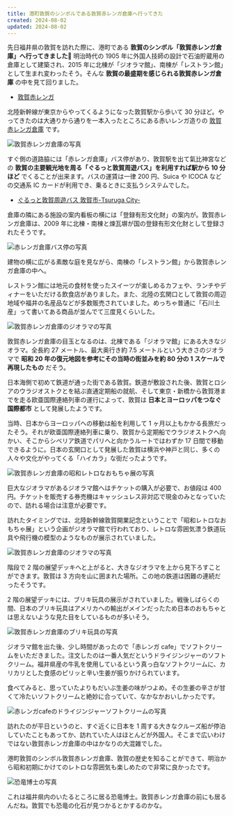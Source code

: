 ```yaml
---
title: 港町敦賀のシンボルである敦賀赤レンガ倉庫へ行ってきた
created: 2024-08-02
updated: 2024-08-02
---
```


先日福井県の敦賀を訪れた際に、港町である **敦賀のシンボル「敦賀赤レンガ倉庫」へ行ってきました🧱** 明治時代の 1905 年に外国人技師の設計で石油貯蔵用の倉庫として建築され、2015 年に北棟が「ジオラマ館」、南棟が「レストラン館」として生まれ変わったそう。そんな **敦賀の最盛期を感じられる敦賀赤レンガ倉庫** の中を見て回りました。

- [敦賀赤レンガ](https://tsuruga-akarenga.jp/)

北陸新幹線が東京からやってくるようになった敦賀駅から歩いて 30 分ほど。やってきたのは大通りから通りを一本入ったところにある赤いレンガ造りの [敦賀赤レンガ倉庫](https://tsuruga-akarenga.jp/) です。

![敦賀赤レンガ倉庫の写真](abbf08de-6ed6-48c0-80c3-493f48fcd100)

すぐ側の道路脇には「赤レンガ倉庫」バス停があり、敦賀駅を出て氣比神宮などの **敦賀の主要観光地を周る「ぐるっと敦賀周遊バス」を利用すれば駅から 10 分ほど** でくることが出来ます。バスの運賃は一律 200 円、Suica や ICOCA などの交通系 IC カードが利用でき、乗るときに支払うシステムでした。

- [ぐるっと敦賀周遊バス 敦賀市-Tsuruga City-](https://www.city.tsuruga.lg.jp/communitybus/route/route13.html)

倉庫の隣にある施設の案内看板の横には「登録有形文化財」の案内が。敦賀赤レンガ倉庫は、2009 年に北棟・南棟と煉瓦塀が国の登録有形文化財として登録されたそうです。

![赤レンガ倉庫バス停の写真](7beb17a7-31f2-4809-4c50-cbe338256b00)

建物の横に広がる素敵な庭を見ながら、南棟の「レストラン館」から敦賀赤レンガ倉庫の中へ。

レストラン館には地元の食材を使ったスイーツが楽しめるカフェや、ランチやディナーをいただける飲食店がありました。また、北陸の玄関口として敦賀の周辺地域や福井の名産品などが多数販売されていました。めっちゃ普通に「石川土産」って書いてある商品が並んでて三度見くらいした。

![敦賀赤レンガ倉庫のジオラマの写真](ce1a52f7-1be6-4d08-1b20-2756d7283000)

敦賀赤レンガ倉庫の目玉となるのは、北棟である「ジオラマ館」にある大きなジオラマ。全長約 27 メートル、最大奥行き約 7.5 メートルという大きさのジオラマで **昭和 20 年の復元地図を参考にその当時の街並みを約 80 分の 1 スケールで再現したもの** だそう。

日本海側で初めて鉄道が通った街である敦賀。鉄道が敷設された後、敦賀とロシアのウラジオストクとを結ぶ直通定期船の就航、そして東京・新橋から敦賀港までを走る欧亜国際連絡列車の運行によって、敦賀は **日本とヨーロッパをつなぐ国際都市** として発展したようです。

当時、日本からヨーロッパへの移動は船を利用して 1 ヶ月以上もかかる長旅だったそう。それが欧亜国際連絡列車に乗り、敦賀から定期船でウラジオストクへ向かい、そこからシベリア鉄道でパリへと向かうルートではわずか 17 日間で移動できるように。日本の玄関口として発展した敦賀は横浜や神戸と同じ、多くの人々や文化がやってくる「ハイカラ」な街だったようです。

![敦賀赤レンガ倉庫の昭和レトロなおもちゃ展の写真](e1393fe2-b942-4012-67e8-9edf8ae49500)

巨大なジオラマがあるジオラマ館へはチケットの購入が必要で、お値段は 400 円。チケットを販売する券売機はキャッシュレス非対応で現金のみとなっていたので、訪れる場合は注意が必要です。

訪れたタイミングでは、北陸新幹線敦賀開業記念ということで「昭和レトロなおもちゃ展」という企画がジオラマ館で行われており、レトロな雰囲気漂う鉄道玩具や飛行機の模型のようなものが展示されていました。

![敦賀赤レンガ倉庫のジオラマの写真](4cdca201-b0a5-4005-0621-09b7fb56b100)

階段で 2 階の展望デッキへと上がると、大きなジオラマを上から見下ろすことができます。敦賀は 3 方向を山に囲まれた場所。この地の鉄道は困難の連続だったそうです。

2 階の展望デッキには、ブリキ玩具の展示がされていました。戦後しばらくの間、日本のブリキ玩具はアメリカへの輸出がメインだったため日本のおもちゃとは思えないような見た目をしているものが多いそう。

![敦賀赤レンガ倉庫のブリキ玩具の写真](920ea452-25ea-48d9-c115-210b29d51600)

ジオラマ館を出た後、少し時間があったので「赤レンガ cafe」でソフトクリームをいただきました。注文したのは一番人気だというドライジンジャーのソフトクリーム。福井県産の牛乳を使用しているという真っ白なソフトクリームに、カリカリとした食感のピリッと辛い生姜が振りかけられています。

食べてみると、思っていたよりもだいぶ生姜の味がつよめ。その生姜の辛さが甘くて冷たいソフトクリームと絶妙に合っていて、なかなかおいしかったです。

![赤レンガcafeのドライジンジャーソフトクリームの写真](9b465ec9-6ba0-43ab-9523-669c77f53600)

訪れたのが平日というのと、すぐ近くに日本を 1 周する大きなクルーズ船が停泊していたこともあってか、訪れていた人はほとんどが外国人。そこまで広いわけではない敦賀赤レンガ倉庫の中はかなりの大混雑でした。

港町敦賀のシンボル敦賀赤レンガ倉庫、敦賀の歴史を知ることができて、明治から昭和初期にかけてのレトロな雰囲気も楽しめたので非常に良かったです。

![恐竜博士の写真](2a3ab77a-4f41-40ab-8506-7ebd3be7cf00)

これは福井県内のいたるところに居る恐竜博士。敦賀赤レンガ倉庫の前にも居るんだね。敦賀でも恐竜の化石が見つかるとかするのかな。
